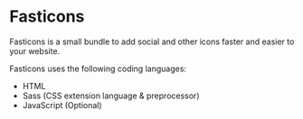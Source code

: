 # Fasticons

Fasticons is a small bundle to add social and other icons faster and easier to your website.

Fasticons uses the following coding languages:

- HTML
- Sass (CSS extension language & preprocessor)
- JavaScript (Optional)
